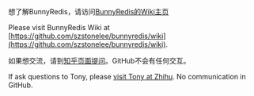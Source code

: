 想了解BunnyRedis，请访问[BunnyRedis的Wiki主页](https://github.com/szstonelee/bunnyredis/wiki)

Please visit BunnyRedis Wiki at [https://github.com/szstonelee/bunnyredis/wiki](https://github.com/szstonelee/bunnyredis/wiki).

如果想交流，请到[知乎页面提问](https://www.zhihu.com/people/szstonelee)。GitHub不会有任何交互。

If ask questions to Tony, please [visit Tony at Zhihu](https://www.zhihu.com/people/szstonelee). No communication in GitHub.


